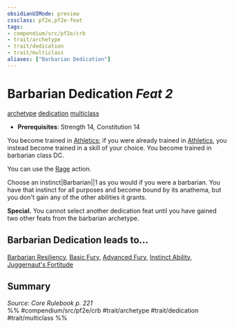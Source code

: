 ```yaml
---
obsidianUIMode: preview
cssclass: pf2e,pf2e-feat
tags:
- compendium/src/pf2e/crb
- trait/archetype
- trait/dedication
- trait/multiclass
aliases: ["Barbarian Dedication"]
---
```

# Barbarian Dedication  *Feat 2*  
[archetype](../../Rules/traits/archetype.md)  [dedication](../../Rules/traits/dedication.md)  [multiclass](../../Rules/traits/multiclass.md)  

- **Prerequisites**: Strength 14, Constitution 14

You become trained in [Athletics](../skills.md#Athletics); if you were already trained in [Athletics](../skills.md#Athletics), you instead become trained in a skill of your choice. You become trained in barbarian class DC.

You can use the [Rage](../../Rules/actions/rage.md) action.

Choose an instinct|Barbarian||1 as you would if you were a barbarian. You have that instinct for all purposes and become bound by its anathema, but you don't gain any of the other abilities it grants.

**Special.** You cannot select another dedication feat until you have gained two other feats from the barbarian archetype.

## Barbarian Dedication leads to...

[Barbarian Resiliency](barbarian-resiliency.md), [Basic Fury](basic-fury.md), [Advanced Fury](advanced-fury.md), [Instinct Ability](instinct-ability.md), [Juggernaut's Fortitude](juggernauts-fortitude.md)

## Summary

*Source: Core Rulebook p. 221*  
%% #compendium/src/pf2e/crb #trait/archetype #trait/dedication #trait/multiclass %%